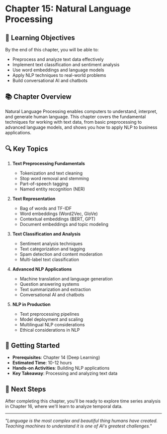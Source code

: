 # Chapter 15: Natural Language Processing

## 🎯 Learning Objectives

By the end of this chapter, you will be able to:
- Preprocess and analyze text data effectively
- Implement text classification and sentiment analysis
- Use word embeddings and language models
- Apply NLP techniques to real-world problems
- Build conversational AI and chatbots

## 📚 Chapter Overview

Natural Language Processing enables computers to understand, interpret, and generate human language. This chapter covers the fundamental techniques for working with text data, from basic preprocessing to advanced language models, and shows you how to apply NLP to business applications.

## 🔍 Key Topics

1. **Text Preprocessing Fundamentals**
   - Tokenization and text cleaning
   - Stop word removal and stemming
   - Part-of-speech tagging
   - Named entity recognition (NER)

2. **Text Representation**
   - Bag of words and TF-IDF
   - Word embeddings (Word2Vec, GloVe)
   - Contextual embeddings (BERT, GPT)
   - Document embeddings and topic modeling

3. **Text Classification and Analysis**
   - Sentiment analysis techniques
   - Text categorization and tagging
   - Spam detection and content moderation
   - Multi-label text classification

4. **Advanced NLP Applications**
   - Machine translation and language generation
   - Question answering systems
   - Text summarization and extraction
   - Conversational AI and chatbots

5. **NLP in Production**
   - Text preprocessing pipelines
   - Model deployment and scaling
   - Multilingual NLP considerations
   - Ethical considerations in NLP

## 🚀 Getting Started

- **Prerequisites**: Chapter 14 (Deep Learning)
- **Estimated Time**: 10-12 hours
- **Hands-on Activities**: Building NLP applications
- **Key Takeaway**: Processing and analyzing text data

## 📖 Next Steps

After completing this chapter, you'll be ready to explore time series analysis in Chapter 16, where we'll learn to analyze temporal data.

---

*"Language is the most complex and beautiful thing humans have created. Teaching machines to understand it is one of AI's greatest challenges."*
